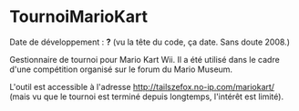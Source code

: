 TournoiMarioKart
================

Date de développement : **?** (vu la tête du code, ça date. Sans doute 2008.)

Gestionnaire de tournoi pour Mario Kart Wii. Il a été utilisé dans le cadre d'une compétition organisé sur le forum du Mario Museum.

L'outil est accessible à l'adresse http://tailszefox.no-ip.com/mariokart/ (mais vu que le tournoi est terminé depuis longtemps, l'intérêt est limité).
